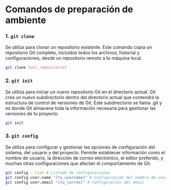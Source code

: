 # Comandos de preparación de ambiente

### 1. `git clone`

Se utiliza para clonar un repositorio existente. Este comando copia un repositorio Git completo, incluidos todos los archivos, historial y configuraciones, desde un repositorio remoto a tu máquina local.

```bash
git clone [url_repositorio]
```

### 2. `git init`

Se utiliza para iniciar un nuevo repositorio Git en el directorio actual. Git crea un nuevo subdirectorio dentro del directorio actual que contendrá la estructura de control de versiones de Git. Este subdirectorio se llama .git y es donde Git almacena toda la información necesaria para gestionar las versiones de tu proyecto.

```bash
git init
```

### 3. `git config`

Se utiliza para configurar y gestionar las opciones de configuración del sistema, del usuario y del proyecto. Permite establecer información como el nombre de usuario, la dirección de correo electrónico, el editor preferido, y muchas otras configuraciones que afectan el comportamiento de Git.

```bash
git config --list # Listado de configuraciones
git config user.name "[tu_username]" # Configuración del nombre de usuario
git config user.email "[tu_correo]" # Configuración del email
```
